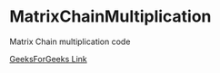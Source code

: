 # MatrixChainMultiplication
Matrix Chain multiplication code

[GeeksForGeeks Link](https://practice.geeksforgeeks.org/problems/matrix-chain-multiplication0303/1/)
